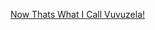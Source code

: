 ---
layout: post
wordpress_id: 674
wordpress_url: http://noesbueno.com/archives/674
date: '2010-06-17 10:00:41 -0500'
date_gmt: '2010-06-17 15:00:41 -0500'
body: |
  <p><a href="http://www.epicponyz.com/2010/06/now-thats-what-i-call-vuvuzela.html">Now Thats What I Call Vuvuzela!</a></p>
---